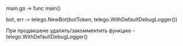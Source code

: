 main.go -> func main()

bot, err := telego.NewBot(botToken, telego.WithDefaultDebugLogger())

При продакшене удалить/закомментить функцию - telego.WithDefaultDebugLogger()

